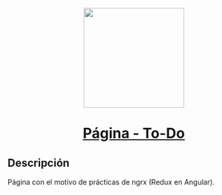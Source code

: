 <h1 align="center">
  <br>
  <img src="https://ngrx.io/assets/images/badge.svg" width="200">
  <br><br> 
  <a href="https://martinbobbio.github.io/pagina-todo">Página - To-Do</a>
  <br>
</h1>


## Descripción

Página con el motivo de prácticas de ngrx (Redux en Angular).

